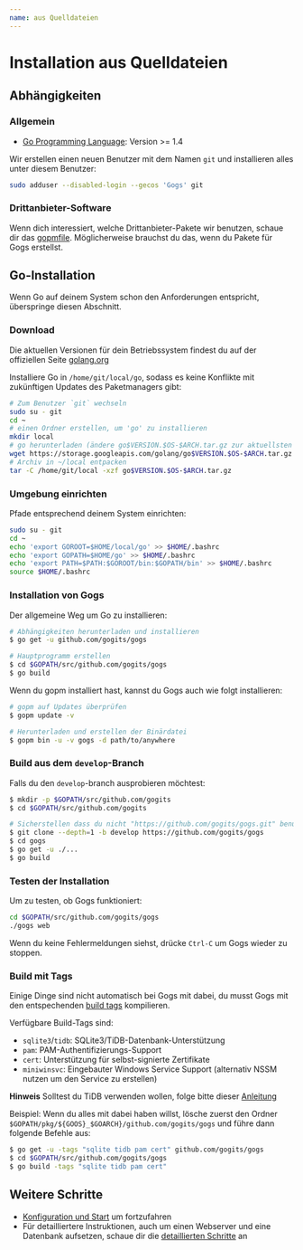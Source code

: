 ```yaml
---
name: aus Quelldateien
---
```


# Installation aus Quelldateien

## Abhängigkeiten

### Allgemein

- [Go Programming Language](http://golang.org): Version >= 1.4

Wir erstellen einen neuen Benutzer mit dem Namen `git` und installieren alles unter diesem Benutzer:

```sh
sudo adduser --disabled-login --gecos 'Gogs' git
```

### Drittanbieter-Software

Wenn dich interessiert, welche Drittanbieter-Pakete wir benutzen, schaue dir das [gopmfile](https://github.com/gogits/gogs/blob/master/.gopmfile). Möglicherweise brauchst du das, wenn du Pakete für Gogs erstellst.

## Go-Installation

Wenn Go auf deinem System schon den Anforderungen entspricht, überspringe diesen Abschnitt.

### Download
Die aktuellen Versionen für dein Betriebssystem findest du auf der offiziellen Seite [golang.org](https://golang.org/dl/)

Installiere Go in `/home/git/local/go`, sodass es keine Konflikte mit zukünftigen Updates des Paketmanagers gibt:

```sh
# Zum Benutzer `git` wechseln
sudo su - git
cd ~
# einen Ordner erstellen, um 'go' zu installieren
mkdir local
# go herunterladen (ändere go$VERSION.$OS-$ARCH.tar.gz zur aktuellsten Version)
wget https://storage.googleapis.com/golang/go$VERSION.$OS-$ARCH.tar.gz
# Archiv in ~/local entpacken
tar -C /home/git/local -xzf go$VERSION.$OS-$ARCH.tar.gz
```

### Umgebung einrichten

Pfade entsprechend deinem System einrichten:

```sh
sudo su - git
cd ~
echo 'export GOROOT=$HOME/local/go' >> $HOME/.bashrc
echo 'export GOPATH=$HOME/go' >> $HOME/.bashrc
echo 'export PATH=$PATH:$GOROOT/bin:$GOPATH/bin' >> $HOME/.bashrc
source $HOME/.bashrc
```

### Installation von Gogs

Der allgemeine Weg um Go zu installieren:

```sh
# Abhängigkeiten herunterladen und installieren
$ go get -u github.com/gogits/gogs

# Hauptprogramm erstellen
$ cd $GOPATH/src/github.com/gogits/gogs
$ go build
```

Wenn du gopm installiert hast, kannst du Gogs auch wie folgt installieren:

```sh
# gopm auf Updates überprüfen
$ gopm update -v

# Herunterladen und erstellen der Binärdatei
$ gopm bin -u -v gogs -d path/to/anywhere
```

### Build aus dem `develop`-Branch

Falls du den `develop`-branch ausprobieren möchtest:

```sh
$ mkdir -p $GOPATH/src/github.com/gogits
$ cd $GOPATH/src/github.com/gogits

# Sicherstellen dass du nicht "https://github.com/gogits/gogs.git" benutzt
$ git clone --depth=1 -b develop https://github.com/gogits/gogs
$ cd gogs
$ go get -u ./...
$ go build
```

### Testen der Installation

Um zu testen, ob Gogs funktioniert:

```sh
cd $GOPATH/src/github.com/gogits/gogs
./gogs web
```

Wenn du keine Fehlermeldungen siehst, drücke `Ctrl-C` um Gogs wieder zu stoppen.

### Build mit Tags

Einige Dinge sind nicht automatisch bei Gogs mit dabei, du musst Gogs mit den entspechenden [build tags](https://golang.org/pkg/go/build/#hdr-Build_Constraints) kompilieren.

Verfügbare Build-Tags sind:

- `sqlite3`/`tidb`: SQLite3/TiDB-Datenbank-Unterstützung
- `pam`: PAM-Authentifizierungs-Support
- `cert`: Unterstützung für selbst-signierte Zertifikate
- `miniwinsvc`: Eingebauter Windows Service Support (alternativ NSSM nutzen um den Service zu erstellen)

**Hinweis** Solltest du TiDB verwenden wollen, folge bitte dieser [Anleitung](https://github.com/pingcap/tidb/blob/master/docs/QUICKSTART.md#pre-requirement)

Beispiel: Wenn du alles mit dabei haben willst, lösche zuerst den Ordner `$GOPATH/pkg/${GOOS}_$GOARCH}/github.com/gogits/gogs` und führe dann folgende Befehle aus:

```sh
$ go get -u -tags "sqlite tidb pam cert" github.com/gogits/gogs
$ cd $GOPATH/src/github.com/gogits/gogs
$ go build -tags "sqlite tidb pam cert"
```

## Weitere Schritte

- [Konfiguration und Start](/docs/installation/configuration_and_run) um fortzufahren
- Für detailliertere Instruktionen, auch um einen Webserver und eine Datenbank aufsetzen, schaue dir die [detaillierten Schritte](/docs/advanced/configuration_for_source_builds) an
